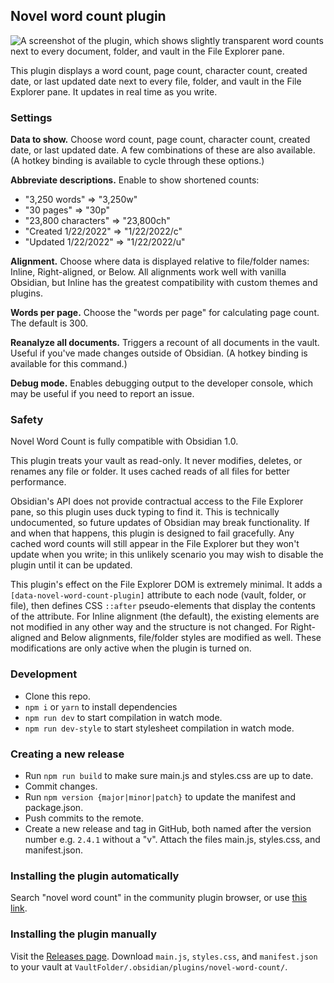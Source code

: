 ## Novel word count plugin

![A screenshot of the plugin, which shows slightly transparent word counts next to every document, folder, and vault in the File Explorer pane.](readme-screenshot-1.png)

This plugin displays a word count, page count, character count, created date, or last updated date next to every file, folder, and vault in the File Explorer pane. It updates in real time as you write.

### Settings

**Data to show.** Choose word count, page count, character count, created date, or last updated date. A few combinations of these are also available. (A hotkey binding is available to cycle through these options.)

**Abbreviate descriptions.** Enable to show shortened counts:

- "3,250 words" => "3,250w"
- "30 pages" => "30p"
- "23,800 characters" => "23,800ch"
- "Created 1/22/2022" => "1/22/2022/c"
- "Updated 1/22/2022" => "1/22/2022/u"

**Alignment.** Choose where data is displayed relative to file/folder names: Inline, Right-aligned, or Below. All alignments work well with vanilla Obsidian, but Inline has the greatest compatibility with custom themes and plugins.

**Words per page.** Choose the "words per page" for calculating page count. The default is 300.

**Reanalyze all documents.** Triggers a recount of all documents in the vault. Useful if you've made changes outside of Obsidian. (A hotkey binding is available for this command.)

**Debug mode.** Enables debugging output to the developer console, which may be useful if you need to report an issue.

### Safety

Novel Word Count is fully compatible with Obsidian 1.0.

This plugin treats your vault as read-only. It never modifies, deletes, or renames any file or folder. It uses cached reads of all files for better performance.

Obsidian's API does not provide contractual access to the File Explorer pane, so this plugin uses duck typing to find it. This is technically undocumented, so future updates of Obsidian may break functionality. If and when that happens, this plugin is designed to fail gracefully. Any cached word counts will still appear in the File Explorer but they won't update when you write; in this unlikely scenario you may wish to disable the plugin until it can be updated.

This plugin's effect on the File Explorer DOM is extremely minimal. It adds a `[data-novel-word-count-plugin]` attribute to each node (vault, folder, or file), then defines CSS `::after` pseudo-elements that display the contents of the attribute. For Inline alignment (the default), the existing elements are not modified in any other way and the structure is not changed. For Right-aligned and Below alignments, file/folder styles are modified as well. These modifications are only active when the plugin is turned on.

### Development

- Clone this repo.
- `npm i` or `yarn` to install dependencies
- `npm run dev` to start compilation in watch mode.
- `npm run dev-style` to start stylesheet compilation in watch mode.

### Creating a new release

- Run `npm run build` to make sure main.js and styles.css are up to date.
- Commit changes.
- Run `npm version {major|minor|patch}` to update the manifest and package.json.
- Push commits to the remote.
- Create a new release and tag in GitHub, both named after the version number e.g. `2.4.1` without a "v". Attach the files main.js, styles.css, and manifest.json.

### Installing the plugin automatically

Search "novel word count" in the community plugin browser, or use [this link](https://obsidian.md/plugins?id=novel-word-count).

### Installing the plugin manually

Visit the [Releases page](https://github.com/isaaclyman/novel-word-count-obsidian/releases). Download `main.js`, `styles.css`, and `manifest.json` to your vault at `VaultFolder/.obsidian/plugins/novel-word-count/`.